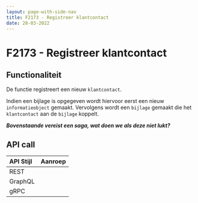 ```yaml
---
layout: page-with-side-nav
title: F2173 - Registreer klantcontact
date: 28-03-2022
---
```


# F2173 - Registreer klantcontact

## Functionaliteit

De functie registreert een nieuw `klantcontact`.

Indien een bijlage is opgegeven wordt hiervoor eerst een nieuw `informatieobject` gemaakt.
Vervolgens wordt een `bijlage` gemaakt die het `klantcontact` aan de `bijlage` koppelt.

___Bovenstaande vereist een saga, wat doen we als deze niet lukt?___

## API call

| API Stijl | Aanroep |
| :--- | :--- |
| REST | |
| GraphQL | |
| gRPC | |
